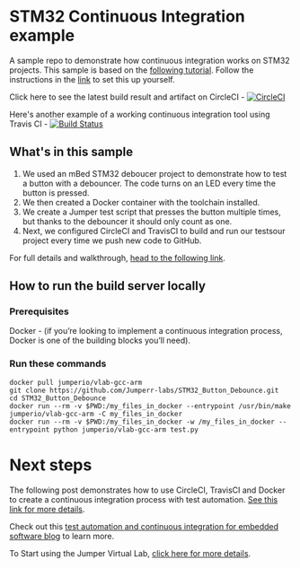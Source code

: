 # STM32 Continuous Integration example 
A sample repo to demonstrate how continuous integration works on STM32 projects. This sample is based on the [following tutorial](https://blog.jumper.io/stm32-continuous-integration/). Follow the instructions in the [link](https://blog.jumper.io/stm32-continuous-integration/) to set this up yourself.

Click here to see the latest build result and artifact on CircleCI - [![CircleCI](https://circleci.com/gh/Jumperr-labs/STM32_Button_Debounce.svg?style=svg)](https://circleci.com/gh/Jumperr-labs/STM32_Button_Debounce)

Here's another example of a working continuous integration tool using Travis CI - [![Build Status](https://travis-ci.org/Jumperr-labs/STM32_Button_Debounce.svg?branch=master)](https://travis-ci.org/Jumperr-labs/STM32_Button_Debounce)

## What's in this sample

1. We used an mBed STM32 deboucer project to demonstrate how to test a button with a debouncer. The code turns on an LED every time the button is pressed.
2. We then created a Docker container with the toolchain installed.
3. We create a Jumper test script that presses the button multiple times, but thanks to the debouncer it should only count as one.
4. Next, we configured CircleCI and TravisCI to build and run our testsour project every time we push new code to GitHub.

For full details and walkthrough, [head to the following link](https://blog.jumper.io/stm32-continuous-integration/).

## How to run the build server locally

### Prerequisites
Docker - (if you’re looking to implement a continuous integration process, Docker is one of the building blocks you’ll need).

### Run these commands
```
docker pull jumperio/vlab-gcc-arm
git clone https://github.com/Jumperr-labs/STM32_Button_Debounce.git
cd STM32_Button_Debounce
docker run --rm -v $PWD:/my_files_in_docker --entrypoint /usr/bin/make jumperio/vlab-gcc-arm -C my_files_in_docker
docker run --rm -v $PWD:/my_files_in_docker -w /my_files_in_docker --entrypoint python jumperio/vlab-gcc-arm test.py
```

# Next steps

The following post demonstrates how to use CircleCI, TravisCI and Docker to create a continuous integration process with test automation. [See this link for more details](https://blog.jumper.io/stm32-continuous-integration/).

Check out this [test automation and continuous integration for embedded software blog](https://blog.jumper.io) to learn more.

To Start using the Jumper Virtual Lab, [click here for more details](https://jumper.io).
